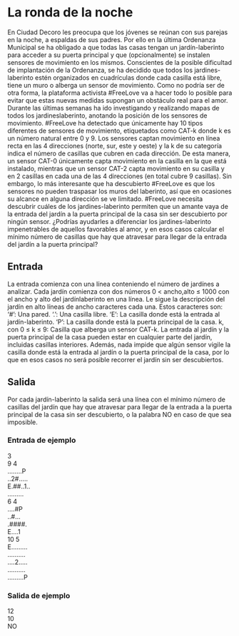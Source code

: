 # La ronda de la noche

En Ciudad Decoro les preocupa que los jóvenes se reúnan con sus parejas en la noche, a
espaldas de sus padres. Por ello en la última Ordenanza Municipal se ha obligado a que
todas las casas tengan un jardín-laberinto para acceder a su puerta principal y que (opcionalmente) se instalen sensores de movimiento en los mismos. Conscientes de la posible
dificultad de implantación de la Ordenanza, se ha decidido que todos los jardines-laberinto
estén organizados en cuadrículas donde cada casilla está libre, tiene un muro o alberga un
sensor de movimiento.
Como no podría ser de otra forma, la plataforma activista #FreeLove va a hacer todo lo
posible para evitar que estas nuevas medidas supongan un obstáculo real para el amor.
Durante las últimas semanas ha ido investigando y realizando mapas de todos los jardineslaberinto, anotando la posición de los sensores de movimiento. #FreeLove ha detectado
que únicamente hay 10 tipos diferentes de sensores de movimiento, etiquetados como
CAT-k donde k es un número natural entre 0 y 9. Los sensores captan movimiento en línea
recta en las 4 direcciones (norte, sur, este y oeste) y la k de su categoría indica el número
de casillas que cubren en cada dirección. De esta manera, un sensor CAT-0 únicamente
capta movimiento en la casilla en la que está instalado, mientras que un sensor CAT-2 capta
movimiento en su casilla y en 2 casillas en cada una de las 4 direcciones (en total cubre 9
casillas). Sin embargo, lo más interesante que ha descubierto #FreeLove es que los sensores
no pueden traspasar los muros del laberinto, así que en ocasiones su alcance en alguna
dirección se ve limitado.
#FreeLove necesita descubrir cuáles de los jardines-laberinto permiten que un amante vaya de la entrada del jardín a la puerta principal de la casa sin ser descubierto por ningún
sensor. ¿Podrías ayudarles a diferenciar los jardines-laberinto impenetrables de aquellos
favorables al amor, y en esos casos calcular el mínimo número de casillas que hay que
atravesar para llegar de la entrada del jardín a la puerta principal?

## Entrada

La entrada comienza con una línea conteniendo el número de jardínes a analizar. Cada
jardín comienza con dos números 0 < ancho,alto ≤ 1000 con el ancho y alto del jardínlaberinto en una línea. Le sigue la descripción del jardín en alto líneas de ancho caracteres
cada una. Estos caracteres son:
‘#’: Una pared.
‘.’: Una casilla libre.
‘E’: La casilla donde está la entrada al jardín-laberinto.
‘P’: La casilla donde está la puerta principal de la casa.
k, con 0 ≤ k ≤ 9: Casilla que alberga un sensor CAT-k.
La entrada al jardín y la puerta principal de la casa pueden estar en cualquier parte del
jardín, incluidas casillas interiores. Además, nada impide que algún sensor vigile la casilla
donde está la entrada al jardín o la puerta principal de la casa, por lo que en esos casos no
será posible recorrer el jardín sin ser descubiertos.

## Salida

Por cada jardín-laberinto la salida será una línea con el mínimo número de casillas del jardín
que hay que atravesar para llegar de la entrada a la puerta principal de la casa sin ser
descubierto, o la palabra NO en caso de que sea imposible.

### Entrada de ejemplo

3  
9 4  
........P  
..2#.....  
E.##..1..  
.........  
6 4  
....#P  
..#...  
.####.  
E....1  
10 5  
E.........  
..........  
....2.....  
..........  
.........P

### Salida de ejemplo

12  
10  
NO
